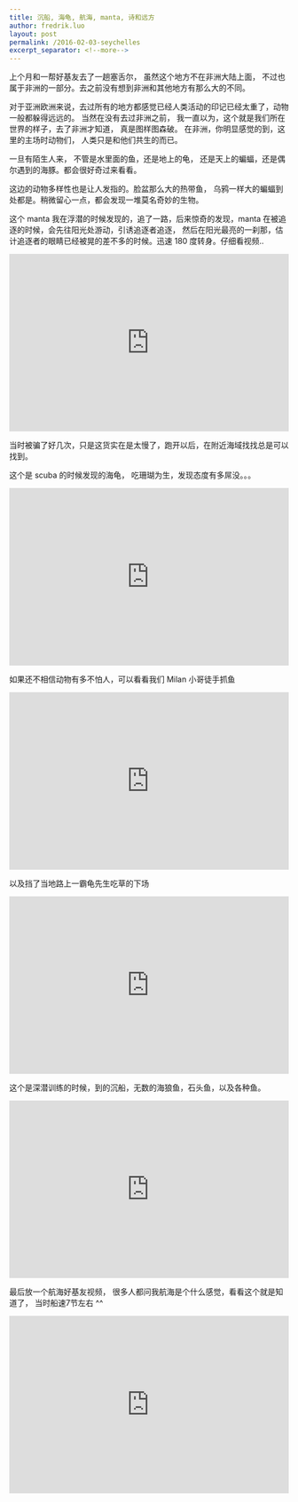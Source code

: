 ```yaml
---
title: 沉船, 海龟, 航海, manta, 诗和远方
author: fredrik.luo
layout: post
permalink: /2016-02-03-seychelles
excerpt_separator: <!--more-->
---
```

上个月和一帮好基友去了一趟塞舌尔， 虽然这个地方不在非洲大陆上面， 不过也属于非洲的一部分。去之前没有想到非洲和其他地方有那么大的不同。

对于亚洲欧洲来说，去过所有的地方都感觉已经人类活动的印记已经太重了，动物一般都躲得远远的。
当然在没有去过非洲之前， 我一直以为，这个就是我们所在世界的样子，去了非洲才知道， 真是图样图森破。 在非洲，你明显感觉的到，这里的主场时动物们， 人类只是和他们共生的而已。

一旦有陌生人来， 不管是水里面的鱼，还是地上的龟， 还是天上的蝙蝠，还是偶尔遇到的海豚。都会很好奇过来看看。

这边的动物多样性也是让人发指的。脸盆那么大的热带鱼， 乌鸦一样大的蝙蝠到处都是。稍微留心一点，都会发现一堆莫名奇妙的生物。

这个 manta 我在浮潜的时候发现的，追了一路，后来惊奇的发现，manta 在被追逐的时候，会先往阳光处游动，引诱追逐者追逐， 然后在阳光最亮的一刹那，估计追逐者的眼睛已经被晃的差不多的时候。迅速 180 度转身。仔细看视频..

<iframe frameborder="0" width="100%" height="320px" src="http://v.qq.com/iframe/player.html?vid=q0183tby2ek&tiny=0&auto=0" allowfullscreen></iframe>

<!--more-->
当时被骗了好几次，只是这货实在是太慢了，跑开以后，在附近海域找找总是可以找到。

这个是 scuba 的时候发现的海龟， 吃珊瑚为生，发现态度有多屌没。。。
<iframe frameborder="0" width="100%" height="320px"  height="320px" src="http://v.qq.com/iframe/player.html?vid=t01835ree9l&tiny=0&auto=0" allowfullscreen></iframe>

如果还不相信动物有多不怕人，可以看看我们 Milan 小哥徒手抓鱼

<iframe frameborder="0" width="100%" height="320px"  src="http://v.qq.com/iframe/player.html?vid=k0183g6bx2k&tiny=0&auto=0" allowfullscreen></iframe>

以及挡了当地路上一霸龟先生吃草的下场
<iframe frameborder="0" width="100%" height="320px"  src="http://v.qq.com/iframe/player.html?vid=j0183x7u0zp&tiny=0&auto=0" allowfullscreen></iframe>

这个是深潜训练的时候，到的沉船，无数的海狼鱼，石头鱼，以及各种鱼。
<iframe frameborder="0" width="100%" height="320px"  src="http://v.qq.com/iframe/player.html?vid=y0183o6jw13&tiny=0&auto=0" allowfullscreen></iframe>

最后放一个航海好基友视频， 很多人都问我航海是个什么感觉，看看这个就是知道了， 当时船速7节左右 ^^
<iframe frameborder="0" width="100%" height="320px"  src="http://v.qq.com/iframe/player.html?vid=m01839ru0yx&tiny=0&auto=0" allowfullscreen></iframe>


